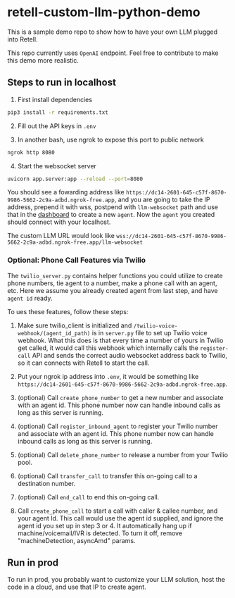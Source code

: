 # retell-custom-llm-python-demo

This is a sample demo repo to show how to have your own LLM plugged into Retell.

This repo currently uses `OpenAI` endpoint. Feel free to contribute to make
this demo more realistic.

## Steps to run in localhost

1. First install dependencies

```bash
pip3 install -r requirements.txt
```

2. Fill out the API keys in `.env`

3. In another bash, use ngrok to expose this port to public network

```bash
ngrok http 8080
```

4. Start the websocket server

```bash
uvicorn app.server:app --reload --port=8080
```

You should see a fowarding address like
`https://dc14-2601-645-c57f-8670-9986-5662-2c9a-adbd.ngrok-free.app`, and you
are going to take the IP address, prepend it with wss, postpend with
`llm-websocket` path and use that in the [dashboard](https://beta.retellai.com/dashboard) to create a new `agent`. Now
the `agent` you created should connect with your localhost.

The custom LLM URL would look like
`wss://dc14-2601-645-c57f-8670-9986-5662-2c9a-adbd.ngrok-free.app/llm-websocket`

### Optional: Phone Call Features via Twilio

The `twilio_server.py` contains helper functions you could utilize to create phone numbers, tie agent to a number,
make a phone call with an agent, etc. Here we assume you already created agent from last step, and have `agent id` ready.

To ues these features, follow these steps:

1. Make sure twilio_client is initialized and `/twilio-voice-webhook/(agent_id_path)` is in `server.py` file to set up Twilio voice webhook. What this does is that every time a number of yours in Twilio get called, it would call this webhook which internally calls the `register-call` API and sends the correct audio websocket address back to Twilio, so it can connects with Retell to start the call.

2. Put your ngrok ip address into `.env`, it would be something like `https://dc14-2601-645-c57f-8670-9986-5662-2c9a-adbd.ngrok-free.app`.

3. (optional) Call `create_phone_number` to get a new number and associate with an agent id. This phone number now can handle inbound calls as long as this server is running.

4. (optional) Call `register_inbound_agent` to register your Twilio number and associate with an agent id. This phone number now can handle inbound calls as long as this server is running.

5. (optional) Call `delete_phone_number` to release a number from your Twilio pool.

6. (optional) Call `transfer_call` to transfer this on-going call to a destination number.

7. (optional) Call `end_call` to end this on-going call.

8. Call `create_phone_call` to start a call with caller & callee number, and your agent Id. This call would use the agent id supplied, and ignore the agent id you set up in step 3 or 4. It automatically hang up if machine/voicemail/IVR is detected. To turn it off, remove "machineDetection, asyncAmd" params.

## Run in prod

To run in prod, you probably want to customize your LLM solution, host the code
in a cloud, and use that IP to create agent.
